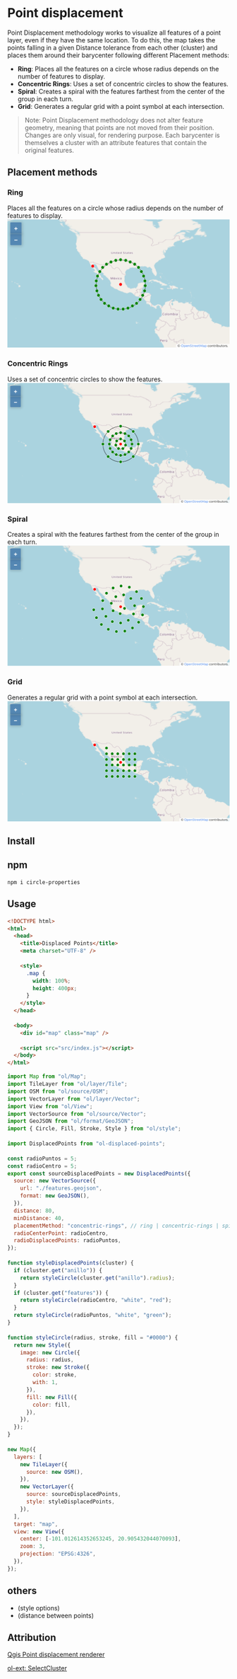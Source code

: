 # Point displacement

Point Displacement methodology works to visualize all features of a point layer, even if they have the same location. To do this, the map takes the points falling in a given Distance tolerance from each other (cluster) and places them around their barycenter following different Placement methods:

- **Ring**: Places all the features on a circle whose radius depends on the number of features to display.
- **Concentric Rings**: Uses a set of concentric circles to show the features.
- **Spiral**: Creates a spiral with the features farthest from the center of the group in each turn.
- **Grid**: Generates a regular grid with a point symbol at each intersection.

> Note: Point Displacement methodology does not alter feature geometry, meaning that points are not moved from their position. Changes are only visual, for rendering purpose. Each barycenter is themselves a cluster with an attribute features that contain the original features.

## Placement methods

### Ring

Places all the features on a circle whose radius depends on the number of features to display.
![Ring](./docs/mexico-ring.png)

### Concentric Rings

Uses a set of concentric circles to show the features.
![Concentric Rings](./docs/mexico-concentric-rings.png)

### Spiral

Creates a spiral with the features farthest from the center of the group in each turn.
![Spiral](./docs/mexico-spiral.png)

### Grid

Generates a regular grid with a point symbol at each intersection.
![Grid](./docs/mexico-grid.png)

## Install

## npm

```npm
npm i circle-properties
```

## Usage

```html
<!DOCTYPE html>
<html>
  <head>
    <title>Displaced Points</title>
    <meta charset="UTF-8" />

    <style>
      .map {
        width: 100%;
        height: 400px;
      }
    </style>
  </head>

  <body>
    <div id="map" class="map" />

    <script src="src/index.js"></script>
  </body>
</html>
```

```javascript
import Map from "ol/Map";
import TileLayer from "ol/layer/Tile";
import OSM from "ol/source/OSM";
import VectorLayer from "ol/layer/Vector";
import View from "ol/View";
import VectorSource from "ol/source/Vector";
import GeoJSON from "ol/format/GeoJSON";
import { Circle, Fill, Stroke, Style } from "ol/style";

import DisplacedPoints from "ol-displaced-points";

const radioPuntos = 5;
const radioCentro = 5;
export const sourceDisplacedPoints = new DisplacedPoints({
  source: new VectorSource({
    url: "./features.geojson",
    format: new GeoJSON(),
  }),
  distance: 80,
  minDistance: 40,
  placementMethod: "concentric-rings", // ring | concentric-rings | spiral | grid
  radioCenterPoint: radioCentro,
  radioDisplacedPoints: radioPuntos,
});

function styleDisplacedPoints(cluster) {
  if (cluster.get("anillo")) {
    return styleCircle(cluster.get("anillo").radius);
  }
  if (cluster.get("features")) {
    return styleCircle(radioCentro, "white", "red");
  }
  return styleCircle(radioPuntos, "white", "green");
}

function styleCircle(radius, stroke, fill = "#0000") {
  return new Style({
    image: new Circle({
      radius: radius,
      stroke: new Stroke({
        color: stroke,
        with: 1,
      }),
      fill: new Fill({
        color: fill,
      }),
    }),
  });
}

new Map({
  layers: [
    new TileLayer({
      source: new OSM(),
    }),
    new VectorLayer({
      source: sourceDisplacedPoints,
      style: styleDisplacedPoints,
    }),
  ],
  target: "map",
  view: new View({
    center: [-101.012614352653245, 20.905432044070093],
    zoom: 3,
    projection: "EPSG:4326",
  }),
});
```

## others

- (style options)
- (distance between points)

## Attribution

[Qgis Point displacement renderer](https://docs.qgis.org/3.22/en/docs/user_manual/working_with_vector/vector_properties.html#point-displacement-renderer)

[ol-ext: SelectCluster](http://viglino.github.io/ol-ext/examples/animation/map.animatedcluster.html)
